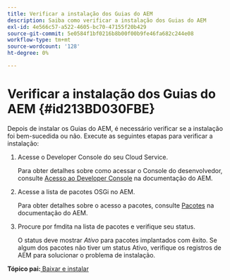 ```yaml
---
title: Verificar a instalação dos Guias do AEM
description: Saiba como verificar a instalação dos Guias do AEM
exl-id: 4e566c57-a522-4605-bc70-47155f20b429
source-git-commit: 5e0584f1bf0216b8b00f00b9fe46fa682c244e08
workflow-type: tm+mt
source-wordcount: '128'
ht-degree: 0%

---
```


# Verificar a instalação dos Guias do AEM {#id213BD030FBE}

Depois de instalar os Guias do AEM, é necessário verificar se a instalação foi bem-sucedida ou não. Execute as seguintes etapas para verificar a instalação:

1. Acesse o Developer Console do seu Cloud Service.

   Para obter detalhes sobre como acessar o Console do desenvolvedor, consulte [Acesso ao Developer Console](https://experienceleague.adobe.com/docs/experience-manager-learn/cloud-service/debugging/debugging-aem-as-a-cloud-service/developer-console.html) na documentação do AEM.

1. Acesse a lista de pacotes OSGi no AEM.

   Para obter detalhes sobre o acesso a pacotes, consulte [Pacotes](https://experienceleague.adobe.com/docs/experience-manager-learn/cloud-service/debugging/debugging-aem-as-a-cloud-service/developer-console.html?lang=en#bundles) na documentação do AEM.

1. Procure por fmdita na lista de pacotes e verifique seu status.

   O status deve mostrar *Ativo* para pacotes implantados com êxito. Se algum dos pacotes não tiver um status Ativo, verifique os registros de AEM para solucionar o problema de instalação.


**Tópico pai:**[ Baixar e instalar](download-install.md)
